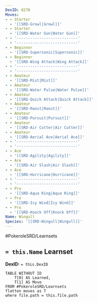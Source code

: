 ```yaml
---
DexID: 0278
Moves:
- - Starter
  - '[[SRD-Growl|Growl]]'
- - Starter
  - '[[SRD-Water Gun|Water Gun]]'
- - '---------------------------'
  - '---------------------------'
- - Beginner
  - '[[SRD-Supersonic|Supersonic]]'
- - Beginner
  - '[[SRD-Wing Attack|Wing Attack]]'
- - '---------------------------'
  - '---------------------------'
- - Amateur
  - '[[SRD-Mist|Mist]]'
- - Amateur
  - '[[SRD-Water Pulse|Water Pulse]]'
- - Amateur
  - '[[SRD-Quick Attack|Quick Attack]]'
- - Amateur
  - '[[SRD-Roost|Roost]]'
- - Amateur
  - '[[SRD-Pursuit|Pursuit]]'
- - Amateur
  - '[[SRD-Air Cutter|Air Cutter]]'
- - Amateur
  - '[[SRD-Aerial Ace|Aerial Ace]]'
- - '---------------------------'
  - '---------------------------'
- - Ace
  - '[[SRD-Agility|Agility]]'
- - Ace
  - '[[SRD-Air Slash|Air Slash]]'
- - Ace
  - '[[SRD-Hurricane|Hurricane]]'
- - '---------------------------'
  - '---------------------------'
- - Pro
  - '[[SRD-Aqua Ring|Aqua Ring]]'
- - Pro
  - '[[SRD-Icy Wind|Icy Wind]]'
- - Pro
  - '[[SRD-Knock Off|Knock Off]]'
Name: Wingull
Species: '[[SRD-Wingull|Wingull]]'
---
```


#PokeroleSRD/Learnsets

## `= this.Name` Learnset

**DexID:** `= this.DexID`

```dataview
TABLE WITHOUT ID
    T[0] AS Learned,
    T[1] AS Move
FROM #PokeroleSRD/Learnsets
flatten moves as T
where file.path = this.file.path
```

